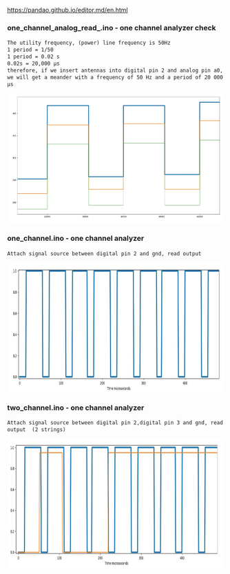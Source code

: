 https://pandao.github.io/editor.md/en.html

### one_channel_analog_read_.ino - one channel analyzer check
    The utility frequency, (power) line frequency is 50Hz
    1 period = 1/50
    1 period = 0.02 s
    0.02s = 20,000 μs
    therefore, if we insert antennas into digital pin 2 and analog pin a0, 
    we will get a meander with a frequency of 50 Hz and a period of 20 000 μs

<img src = "one_channel_analog_read_.jpg" alt = "one_channel_analog_read_" height = "300">




### one_channel.ino - one channel analyzer
    Attach signal source between digital pin 2 and gnd, read output 

<img src = "one_channel.jpg" alt = "one_channel.jpg" height = "300">



### two_channel.ino - one channel analyzer
    Attach signal source between digital pin 2,digital pin 3 and gnd, read output  (2 strings)

<img src = "two_channel.jpg" alt = "one_channel.jpg" height = "300">
